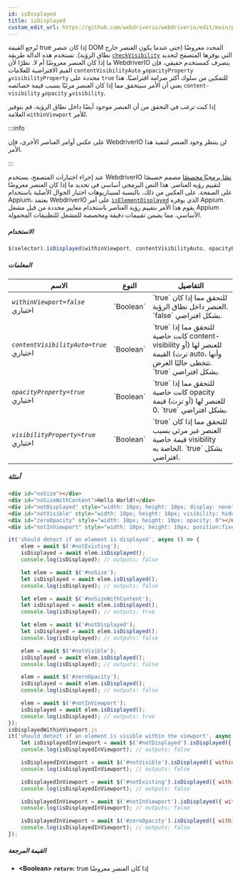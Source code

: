 ```yaml
---
id: isDisplayed
title: isDisplayed
custom_edit_url: https://github.com/webdriverio/webdriverio/edit/main/packages/webdriverio/src/commands/element/isDisplayed.ts
---
```


تُرجع القيمة true إذا كان عنصر DOM المحدد معروضًا (حتى عندما يكون العنصر خارج نطاق الرؤية). تستخدم هذه الدالة 
طريقة [`checkVisibility`](https://developer.mozilla.org/en-US/docs/Web/API/Element/checkVisibility#visibilityproperty)
التي يوفرها المتصفح لتحديد ما إذا كان العنصر معروضًا أم لا. نظرًا لأن WebdriverIO يتصرف كمستخدم حقيقي، فإن القيم الافتراضية للعلامات `contentVisibilityAuto` و`opacityProperty` و`visibilityProperty` 
محددة على `true` للتمكين من سلوك أكثر صرامة افتراضيًا. هذا يعني أن الأمر سيتحقق مما إذا كان العنصر مرئيًا بسبب قيمة خصائصه `content-visibility` و`opacity` و`visibility`.

إذا كنت ترغب في التحقق من أن العنصر موجود أيضًا داخل نطاق الرؤية، قم بتوفير العلامة `withinViewport` للأمر.

:::info

على عكس أوامر العناصر الأخرى، فإن WebdriverIO لن ينتظر وجود العنصر
لتنفيذ هذا الأمر.

:::

عند إجراء اختبارات المتصفح، يستخدم WebdriverIO [نصًا برمجيًا مخصصًا](https://github.com/webdriverio/webdriverio/blob/59d349ca847950354d02b9e548f60cc50e7871f0/packages/webdriverio/src/scripts/isElementDisplayed.ts)
مصمم خصيصًا لتقييم رؤية العناصر. هذا النص البرمجي أساسي في تحديد ما إذا كان
العنصر معروضًا على الصفحة. على العكس من ذلك، بالنسبة لسيناريوهات اختبار الجوال الأصلية باستخدام Appium، يعتمد WebdriverIO
على أمر [`isElementDisplayed`](https://appium.io/docs/en/2.1/reference/interfaces/appium_types.ExternalDriver/#elementdisplayed)
الذي يوفره Appium. يقوم هذا الأمر بتقييم رؤية العناصر باستخدام معايير محددة من قبل
مشغل Appium الأساسي، مما يضمن تقييمات دقيقة ومخصصة للمشغل للتطبيقات المحمولة.

##### الاستخدام

```js
$(selector).isDisplayed(withinViewport, contentVisibilityAuto, opacityProperty, visibilityProperty)
```

##### المعلمات

<table>
  <thead>
    <tr>
      <th>الاسم</th><th>النوع</th><th>التفاصيل</th>
    </tr>
  </thead>
  <tbody>
    <tr>
      <td><code><var>withinViewport=false</var></code><br /><span className="label labelWarning">اختياري</span></td>
      <td>`Boolean`</td>
      <td>`true` للتحقق مما إذا كان العنصر داخل نطاق الرؤية. `false` بشكل افتراضي.</td>
    </tr>
    <tr>
      <td><code><var>contentVisibilityAuto=true</var></code><br /><span className="label labelWarning">اختياري</span></td>
      <td>`Boolean`</td>
      <td>`true` للتحقق مما إذا كانت خاصية content-visibility للعنصر لها (أو ترث) القيمة auto، وأنها تتخطى حاليًا العرض. `true` بشكل افتراضي.</td>
    </tr>
    <tr>
      <td><code><var>opacityProperty=true</var></code><br /><span className="label labelWarning">اختياري</span></td>
      <td>`Boolean`</td>
      <td>`true` للتحقق مما إذا كانت خاصية opacity للعنصر لها (أو ترث) قيمة 0. `true` بشكل افتراضي.</td>
    </tr>
    <tr>
      <td><code><var>visibilityProperty=true</var></code><br /><span className="label labelWarning">اختياري</span></td>
      <td>`Boolean`</td>
      <td>`true` للتحقق مما إذا كان العنصر غير مرئي بسبب قيمة خاصية visibility الخاصة به. `true` بشكل افتراضي.</td>
    </tr>
  </tbody>
</table>

##### أمثلة

```html title="index.html"
<div id="noSize"></div>
<div id="noSizeWithContent">Hello World!</div>
<div id="notDisplayed" style="width: 10px; height: 10px; display: none"></div>
<div id="notVisible" style="width: 10px; height: 10px; visibility: hidden"></div>
<div id="zeroOpacity" style="width: 10px; height: 10px; opacity: 0"></div>
<div id="notInViewport" style="width: 10px; height: 10px; position:fixed; top: 999999; left: 999999"></div>
```

```js title="isDisplayed.js"
it('should detect if an element is displayed', async () => {
    elem = await $('#notExisting');
    isDisplayed = await elem.isDisplayed();
    console.log(isDisplayed); // outputs: false

    let elem = await $('#noSize');
    let isDisplayed = await elem.isDisplayed();
    console.log(isDisplayed); // outputs: false

    let elem = await $('#noSizeWithContent');
    let isDisplayed = await elem.isDisplayed();
    console.log(isDisplayed); // outputs: true

    let elem = await $('#notDisplayed');
    let isDisplayed = await elem.isDisplayed();
    console.log(isDisplayed); // outputs: false

    elem = await $('#notVisible');
    isDisplayed = await elem.isDisplayed();
    console.log(isDisplayed); // outputs: false

    elem = await $('#zeroOpacity');
    isDisplayed = await elem.isDisplayed();
    console.log(isDisplayed); // outputs: false

    elem = await $('#notInViewport');
    isDisplayed = await elem.isDisplayed();
    console.log(isDisplayed); // outputs: true
});
isDisplayedWithinViewport.js
it('should detect if an element is visible within the viewport', async () => {
    let isDisplayedInViewport = await $('#notDisplayed').isDisplayed({ withinViewport: true });
    console.log(isDisplayedInViewport); // outputs: false

    isDisplayedInViewport = await $('#notVisible').isDisplayed({ withinViewport: true });
    console.log(isDisplayedInViewport); // outputs: false

    isDisplayedInViewport = await $('#notExisting').isDisplayed({ withinViewport: true });
    console.log(isDisplayedInViewport); // outputs: false

    isDisplayedInViewport = await $('#notInViewport').isDisplayed({ withinViewport: true });
    console.log(isDisplayedInViewport); // outputs: false

    isDisplayedInViewport = await $('#zeroOpacity').isDisplayed({ withinViewport: true });
    console.log(isDisplayedInViewport); // outputs: false
});
```

##### القيمة المرجعة

- **&lt;Boolean&gt;**
            **<code><var>return</var></code>:**  true إذا كان العنصر معروضًا